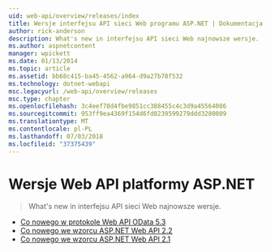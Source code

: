 ```yaml
---
uid: web-api/overview/releases/index
title: Wersje interfejsu API sieci Web programu ASP.NET | Dokumentacja firmy Microsoft
author: rick-anderson
description: What's new in interfejsu API sieci Web najnowsze wersje.
ms.author: aspnetcontent
manager: wpickett
ms.date: 01/13/2014
ms.topic: article
ms.assetid: bb68c415-ba45-4562-a964-d9a27b78f532
ms.technology: dotnet-webapi
msc.legacyurl: /web-api/overview/releases
msc.type: chapter
ms.openlocfilehash: 3c4eef78d4fbe9851cc388455c4c3d9a45564086
ms.sourcegitcommit: 953ff9ea4369f154d6fd0239599279ddd3280009
ms.translationtype: MT
ms.contentlocale: pl-PL
ms.lasthandoff: 07/03/2018
ms.locfileid: "37375439"
---
```

<a name="aspnet-web-api-releases"></a>Wersje Web API platformy ASP.NET
====================
> What's new in interfejsu API sieci Web najnowsze wersje.


- [Co nowego w protokole Web API OData 5.3](whats-new-in-aspnet-web-api-odata-53.md)
- [Co nowego we wzorcu ASP.NET Web API 2.2](whats-new-in-aspnet-web-api-22.md)
- [Co nowego we wzorcu ASP.NET Web API 2.1](whats-new-in-aspnet-web-api-21.md)
